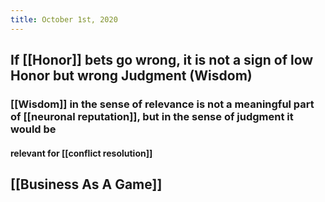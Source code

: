 ```yaml
---
title: October 1st, 2020
---
```


## If [[Honor]] bets go wrong, it is not a sign of low Honor but wrong Judgment (Wisdom)
### [[Wisdom]] in the sense of relevance is not a meaningful part of [[neuronal reputation]], but in the sense of judgment it would be
#### relevant for [[conflict resolution]]

## [[Business As A Game]]
